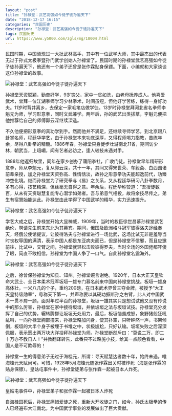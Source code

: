 ```yaml
---
layout: "post"
title: "孙禄堂：武艺高强如今徒子徒孙遍天下"
date: "2018-12-17 16:15"
categories: "民国历史"
description: "孙禄堂：武艺高强如今徒子徒孙遍天下"
tags: 民国历史
url: https://www.y5000.com/zgls/mg/18004.html
---
```






民国时期，中国涌现过一大批武林高手，其中有一位武学大师，其中最杰出的代表无过于孙式太极拳暨孙门武学创始人孙禄堂了。民国时期的孙禄堂武艺高强如今徒子徒孙遍天下，他还有一个弟子还曾是张作霖贴身保镖。下面，小编就和大家谈谈这位孙禄堂的故事。

![孙禄堂：武艺高强如今徒子徒孙遍天下](/uploads/allimg/170328/6-1F32Q00A6415.JPG)

孙禄堂天资聪颖，勤奋好学，9岁丧父，家中一贫如洗，由老母抚养成人。他喜爱武术，曾拜一位江湖拳师学习少林拳术，时间虽短，但他好学苦练，练得一身好功夫。11岁时背井离乡，去保定一家毛笔店做学徒。13岁时孙禄堂拜河北省名拳师李魁元为师，学习形意拳，同时文武兼学。两年后，孙的武艺出类拔萃，李魁元便把他推荐给自己的师傅郭云深继续深造。

不久他便把形意拳的真功学到手。然而他并不满足，还继续寻师学艺，到北京跟八卦掌名师，程廷华学艺，由于孙禄堂本来功底深厚，又得程师竭力指教，苦练年余，尽得八卦拳的精髓。1886年春，孙禄堂只身徙步壮游南北11省，期间访少林，朝武当，上峨嵋，闻有艺者必访之，逢人较技未遇对手。

1888年他返归故里，同年在家乡创办了蒲阳拳社，广收门徒。孙禄堂早年精研形意拳，师从李魁元，复从郭云深，共十一年，其间又得宋世荣、车毅斋、白西园诸前辈亲授，加之孙禄堂天资弥高、性情恬淡，故孙之形意拳功夫能超逸前代，功臻冲空化境。继而孙禄堂为了研究拳与《易》之关系，又从程廷华研习八卦拳数月，多有心得，技艺精深，但丝毫无自得之意。年余后，程廷华称赞道：“吾授徒数百，从未有天资聪慧复能专心潜学如弟者。吾与弟意气相投，故将余技尽传之。弟生有宿慧始能达此。孙禄堂由此学得了中国武学的精华，实力迅速提升。

![孙禄堂：武艺高强如今徒子徒孙遍天下](/uploads/allimg/170328/6-1F32Q00Ha19.JPG)

学艺大成之后，孙禄堂开始大显神威，1909年，当时的权臣徐世昌慕孙禄堂武艺绝伦，聘请先生前来东北为其幕宾。期间，俄国及欧洲格斗冠军彼得洛夫途经奉天，经俄公使馆提议，让彼得洛夫与孙禄堂进行一场比武，这场比试无非是羞辱当时丧权辱国的满清，表示中国人都是东亚病夫而已，但是孙禄堂不信邪，而且应邀前往，比试中，交臂之间，孙禄堂就轻松击败彼得罗夫，当时全场的外国佬都吓傻了眼，简直不敢相信，孙禄堂为中国人争了一口气。自此孙禄堂名震海外。

![孙禄堂：武艺高强如今徒子徒孙遍天下](/uploads/allimg/170328/6-1F32Q00P1622.JPG)

之后，徐曾保孙禄堂为知县、知州。孙禄堂婉言谢绝。1920年，日本大正天皇钦命大武士、全日本柔术冠军坂垣一雄专门慕名前来中国向孙禄堂挑战。板垣一雄身高体壮，一米八几的个子，重约200磅，在日本武术界曾三夺金牌，被授予“大正天皇特级勋章”，号称天下第一，并声称要以其硬功撅断孙之右臂，此人对中国武术一贯不屑一顾，面对年过半百的孙禄堂，坂垣一雄其实只是想试试他又没有传说中的那么厉害，孙禄堂在家中接待坂垣，并依坂垣之法与坂垣试技。孙禄堂充分发挥了自己的优势，辗转腾挪让坂垣无处用力，最后，板垣恼羞成怒，象野猪般狂吼乱叫，一向孙禄堂胸部撞来，孙禄堂略加闪身，使其扑空，只听砰然一声，书架倾倒，板垣的大半个身子被埋于书堆之中，状极尴尬，只好认输。坂垣失败之后深深佩服，表示愿出两万块大洋投拜孙禄堂为师。孙禄堂断然斥曰：“莫说二万，即二十万亦不教日人！”并教翻译转告，此番只不过略施小技，给其一点颜色看看，中国人是不可欺辱的！

孙禄堂一生的得意弟子无过于海桂元，所谓：寻天赋慧达者数十年，始终未遇。唯海桂元天赋尚可。可惜，1928年5月海桂元随张作霖出关时被炸死（海是张作霖的贴身保镖）。皇姑屯事件中，孙禄堂徒弟与张作霖一起被日本人炸死。

![孙禄堂：武艺高强如今徒子徒孙遍天下](/uploads/allimg/170328/6-1F32Q00S4100.JPG)

皇姑屯事件中，孙禄堂弟子和张作霖一起被日本人炸死

自海桂园死后，孙禄堂痛惜爱徒之死，重新大开收徒之门，如今，孙氏太极拳的传人已经遍布大江南北，为中国武学事业的发展做出了巨大贡献。
